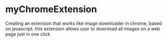 # myChromeExtension
Creating an extension that works like image downloader in chrome, based on javascript.
this extension allows user to download all images on a web page just in one click
